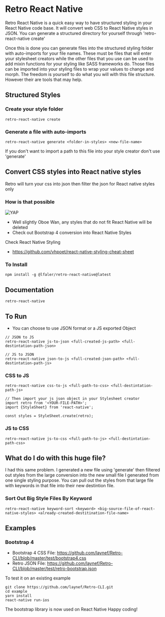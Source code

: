 # Retro React Native

Retro React Native is a quick easy way to have structured styling in your React Native code base.
It will convert web CSS to React Native styles in JSON. You can generate a structured directory for yourself
through 'retro-react-native create'

Once this is done you can generate files into the structured styling folder with auto-imports for your file names.
These must be files that will enter your stylesheet creators while the other files that you use can be used to 
add mixin functions for your styling like SASS frameworks do. Those files can be imported into your styling files to
wrap your values to change and morph. The freedom is yourself to do what you will with this file structure. However
their are tools that may help.

## Structured Styles

### Create your style folder
```
retro-react-native create
```

### Generate a file with auto-imports
```
retro-react-native generate <folder-in-styles> <new-file-name>
```

If you don't want to import a path to this file into your style creator don't use 'generate'


## Convert CSS styles into React native styles

Retro will turn your css into json then filter the json for React native styles only

### How is that possible

![YAP](https://i.kym-cdn.com/entries/icons/original/000/023/967/obiwan.jpg)

- Well slightly Oboe Wan, any styles that do not fit React Native will be deleted
- Check out Bootstrap 4 conversion into React Native Styles

Check React Native Styling
- https://github.com/vhpoet/react-native-styling-cheat-sheet

### To Install
```
npm install -g @lfaler/retro-react-native@latest
```

## Documentation
```
retro-react-native
```

## To Run

- You can choose to use JSON format or a JS exported Object
```
// JSON to JS
retro-react-native js-to-json <full-created-js-path> <full-destintation-path-json>

// JS to JSON
retro-react-native json-to-js <full-created-json-path> <full-destintation-path-js>
```

### CSS to JS
```
retro-react-native css-to-js <full-path-to-css> <full-destintation-path-js>

// Then import your js json object in your Stylesheet creator
import retro from '<YOUR-FILE-PATH>';
import {StyleSheet} from 'react-native';

const styles = StyleSheet.create(retro);

```

### JS to CSS
```
retro-react-native js-to-css <full-path-to-js> <full-destintation-path-css>
```

## What do I do with this huge file?

I had this same problem. I generated a new file using 'generate' then filtered out styles
from the large conversion into the new small file I generated from one single styling purpose.
You can pull out the styles from that large file with keywords in that file into their new destintion file.

### Sort Out Big Style Files By Keyword
```
retro-react-native keyword-sort <keyword> <big-source-file-of-react-native-styles> <already-created-destitination-file-name>
```

## Examples

### Bootstrap 4

- Bootstrap 4 CSS File: https://github.com/laynef/Retro-CLI/blob/master/test/bootstrap4.css
- Retro JSON File: https://github.com/laynef/Retro-CLI/blob/master/test/retro-bootstrap.json

To test it on an existing example
```
git clone https://github.com/laynef/Retro-CLI.git
cd example
yarn install
react-native run-ios
```

The bootstrap library is now used on React Native
Happy coding!
